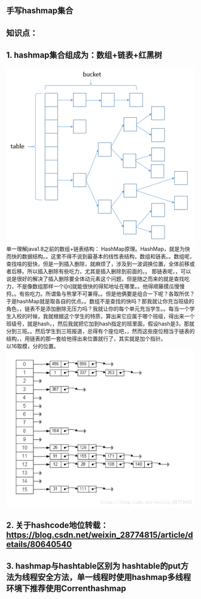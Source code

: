 ## 手写hashmap集合
## 知识点：
##  1. hashmap集合组成为：数组+链表+红黑树
![Image text](https://github.com/zhoyou/zhoyou-hashmap/raw/master/img/616953-20160304192851940-1880633940.png)  
单一理解java1.8之前的数组+链表结构：
HashMap原理。HashMap，就是为快而快的数据结构。。这里不得不说到最基本的线性表结构，数组和链表。。数组呢，查找啥的挺快，但是一到插入删除，就麻烦了，涉及到一波调换位置，全体前移或者后移。所以插入删除有些吃力，尤其是插入删除到前面的。。 那链表呢，，可以说是很好的解决了插入删除要全体动元素这个问题，但是随之而来的就是查找吃力，不是像数组那样一个i[n]就能很快的得知地址在哪里。。他得顺藤摸瓜慢慢捋。。有些吃力。所谓鱼与熊掌不可兼得。。但是他俩要是组合一下呢？各取所优？于是hashMap就是取各自的优点。。数组不是查找的快吗？那我就让你充当班级的角色，，链表不是添加删除无压力吗？我就让你的每个单元充当学生。。每当一个学生入校的时候，我就根据这个学生的特质，算出来它应属于哪个班级，得出来一个班级号，就是hash，，然后我就把它加到hash指定的班里面，假设hash是3，那就分到三班。。然后学生到三班报道，总得有个座位吧，，然而这些座位相当于链表的结构，，用链表的那一套给他得出来位置就行了，其实就是加个指针。  
以16取模，分的位置。
![Image text](https://github.com/zhoyou/zhoyou-hashmap/raw/master/img/20180610170257689.png)  
##  2. 关于hashcode地位转载：https://blog.csdn.net/weixin_28774815/article/details/80640540  
##  3. hashmap与hashtable区别为  hashtable的put方法为线程安全方法，单一线程时使用hashmap多线程环境下推荐使用Correnthashmap

